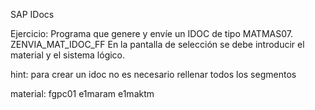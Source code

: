 SAP IDocs

Ejercicio: Programa que genere y envíe un IDOC de tipo MATMAS07.
ZENVIA_MAT_IDOC_FF
En la pantalla de selección se debe introducir el material y el sistema lógico.

hint: para crear un idoc no es necesario rellenar todos los segmentos

material: fgpc01
e1maram 
e1maktm
